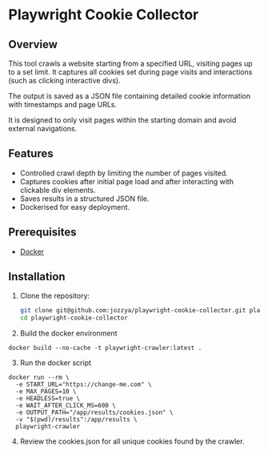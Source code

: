 # Playwright Cookie Collector

## Overview

This tool crawls a website starting from a specified URL, visiting pages up to a set limit. It captures all cookies set during page visits and interactions (such as clicking interactive divs). 

The output is saved as a JSON file containing detailed cookie information with timestamps and page URLs.

It is designed to only visit pages within the starting domain and avoid external navigations.

## Features

- Controlled crawl depth by limiting the number of pages visited.
- Captures cookies after initial page load and after interacting with clickable div elements.
- Saves results in a structured JSON file.
- Dockerised for easy deployment.

## Prerequisites

- [Docker](https://www.docker.com/)

## Installation

1. Clone the repository:

   ```bash
   git clone git@github.com:jozzya/playwright-cookie-collector.git playwright-cookie-collector
   cd playwright-cookie-collector
   ```

2. Build the docker environment
```
docker build --no-cache -t playwright-crawler:latest .
```
3. Run the docker script
```
docker run --rm \
  -e START_URL="https://change-me.com" \
  -e MAX_PAGES=10 \
  -e HEADLESS=true \
  -e WAIT_AFTER_CLICK_MS=600 \
  -e OUTPUT_PATH="/app/results/cookies.json" \
  -v "$(pwd)/results":/app/results \
  playwright-crawler
```
4. Review the cookies.json for all unique cookies found by the crawler.
